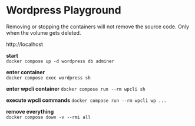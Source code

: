 # Wordpress Playground

Removing or stopping the containers will not remove the source code. Only when the volume gets deleted.

http://localhost

**start**  
`docker compose up -d wordpress db adminer`

**enter container**  
`docker compose exec wordpress sh`

**enter wpcli container**
`docker compose run --rm wpcli sh`

**execute wpcli commands**
`docker compose run --rm wpcli wp ...`

**remove everything**  
`docker compose down -v --rmi all`
